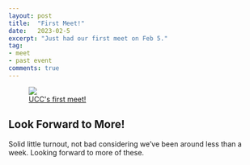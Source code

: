 ```yaml
---
layout: post
title:  "First Meet!"
date:   2023-02-5
excerpt: "Just had our first meet on Feb 5."
tag:
- meet
- past event
comments: true
---
```


<figure>
	<a href="https://i.ibb.co/MMwMT7h/first-meet.jpg"><img src="https://i.ibb.co/MMwMT7h/first-meet.jpg"></a>
	<figcaption><a href="https://www.instagram.com/p/CoTlaO6r3bT/" title="UCC's first meet!">UCC's first meet!</a></figcaption>
</figure>

## Look Forward to More!
Solid little turnout, not bad considering we’ve been around less than a week. Looking forward to more of these.
